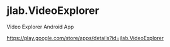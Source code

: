 # jlab.VideoExplorer

Video Explorer Android App

https://play.google.com/store/apps/details?id=jlab.VideoExplorer
